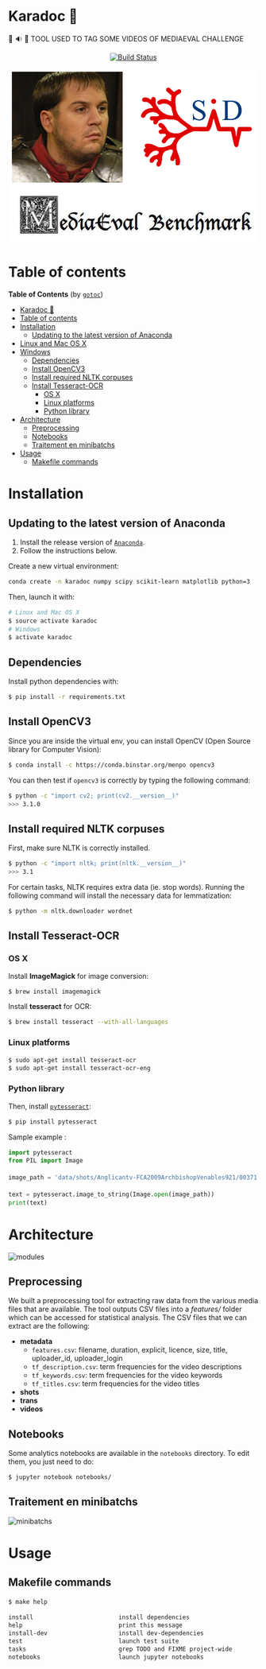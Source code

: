 # Karadoc :hamburger:

:movie_camera: :sound: :page_facing_up: TOOL USED TO TAG SOME VIDEOS OF MEDIAEVAL CHALLENGE

<p align="center">
  <a href="https://travis-ci.org/cmisid/Karadoc">
    <img alt="Build Status" src="https://travis-ci.org/cmisid/Karadoc.svg?branch=master">
  </a>
</p>

<p align="center">
	<img alt="cover" src="img/cover.png">
</p>

# Table of contents 

<!-- Table of Contents generated by [gotoc](https://github.com/Belekkk/gotoc) --> 
**Table of Contents** (by [`gotoc`](https://github.com/Belekkk/gotoc)) 
- [Karadoc :hamburger:](#karadoc-hamburger) 
- [Table of contents ](#table-of-contents) 
- [Installation](#installation) 
  - [Updating to the latest version of Anaconda](#updating-to-the-latest-version-of-anaconda) 
- [Linux and Mac OS X](#linux-and-mac-os-x) 
- [Windows](#windows) 
  - [Dependencies](#dependencies) 
  - [Install OpenCV3](#install-opencv) 
  - [Install required NLTK corpuses](#install-required-nltk-corpuses) 
  - [Install Tesseract-OCR](#install-tesseract-ocr) 
    - [OS X](#os-x) 
    - [Linux platforms](#linux-platforms) 
    - [Python library](#python-library) 
- [Architecture](#architecture) 
  - [Preprocessing](#preprocessing) 
  - [Notebooks](#notebooks) 
  - [Traitement en minibatchs](#traitement-en-minibatchs) 
- [Usage](#usage) 
  - [Makefile commands](#makefile-commands) 

# Installation

## Updating to the latest version of Anaconda

1. Install the release version of [`Anaconda`](https://www.continuum.io/downloads).
2. Follow the instructions below.

Create a new virtual environment:

```sh
conda create -n karadoc numpy scipy scikit-learn matplotlib python=3
```

Then, launch it with:

```sh
# Linux and Mac OS X
$ source activate karadoc
# Windows
$ activate karadoc
```


## Dependencies

Install python dependencies with:

```sh
$ pip install -r requirements.txt
```


## Install OpenCV3

Since you are inside the virtual env, you can install OpenCV (Open Source library for Computer Vision):

```sh
$ conda install -c https://conda.binstar.org/menpo opencv3
```

You can then test if `opencv3` is correctly by typing the following command:

```sh
$ python -c "import cv2; print(cv2.__version__)"
>>> 3.1.0
```


## Install required NLTK corpuses

First, make sure NLTK is correctly installed.

```sh
$ python -c "import nltk; print(nltk.__version__)"
>>> 3.1
```

For certain tasks, NLTK requires extra data (ie. stop words). Running the following command will install the necessary data for lemmatization:

```sh
$ python -m nltk.downloader wordnet
```

## Install Tesseract-OCR


### OS X
Install __ImageMagick__ for image conversion:
```sh
$ brew install imagemagick
```

Install __tesseract__ for OCR:
```sh
$ brew install tesseract --with-all-languages
```

### Linux platforms

```sh
$ sudo apt-get install tesseract-ocr
$ sudo apt-get install tesseract-ocr-eng
```

### Python library

Then, install [`pytesseract`](https://github.com/madmaze/pytesseract):
```sh
$ pip install pytesseract
```

Sample example : 

```python
import pytesseract
from PIL import Image

image_path = 'data/shots/Anglicantv-FCA2009ArchbishopVenables921/00371.jpg'

text = pytesseract.image_to_string(Image.open(image_path))
print(text)
```

# Architecture

![modules](https://docs.google.com/drawings/d/1A56i6HXJhikkHOtVfNO4qoF10zZ_d4SD5ztqsPuY-EA/pub?w=1094&h=1026)

## Preprocessing

We built a preprocessing tool for extracting raw data from the various media files that are available. The tool outputs CSV files into a *features/* folder which can be accessed for statistical analysis. The CSV files that we can extract are the following:

- **metadata**
    - `features.csv`: filename, duration, explicit, licence, size, title, uploader_id, uploader_login
    - `tf_description.csv`: term frequencies for the video descriptions
    - `tf_keywords.csv`: term frequencies for the video keywords
    - `tf_titles.csv`: term frequencies for the video titles
- **shots**
- **trans**
- **videos**

## Notebooks

Some analytics notebooks are available in the `notebooks` directory. To edit them, you just need to do:

```sh
$ jupyter notebook notebooks/
```

## Traitement en minibatchs

![minibatchs](https://docs.google.com/drawings/d/1iAOM0KxzRnVMzs1XhLfxYdepDBjDmu3OimwHH7BBO5I/pub?w=960&h=846)

# Usage

## Makefile commands

```sh
$ make help
```

```
install                        install dependencies
help                           print this message
install-dev                    install dev-dependencies
test                           launch test suite
tasks                          grep TODO and FIXME project-wide
notebooks                      launch jupyter notebooks
```
